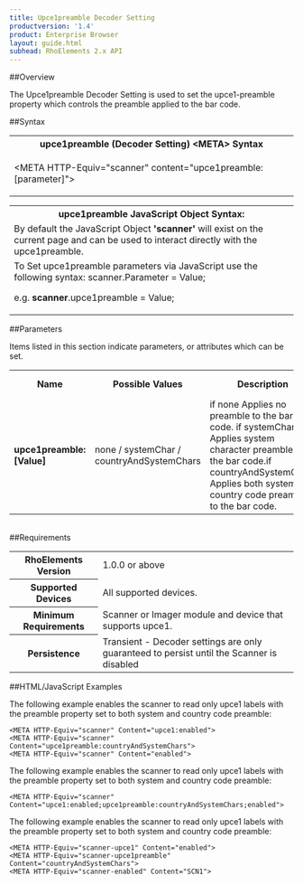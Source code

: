```yaml
---
title: Upce1preamble Decoder Setting
productversion: '1.4'
product: Enterprise Browser
layout: guide.html
subhead: RhoElements 2.x API
---
```


##Overview

The Upce1preamble Decoder Setting is used to set the upce1-preamble property which controls the preamble applied to the bar code.

##Syntax

<table class="re-table"><tr><th class="tableHeading">upce1preamble (Decoder Setting) &lt;META&gt; Syntax
</th></tr><tr><td class="clsSyntaxCells clsOddRow"><p>&lt;META HTTP-Equiv="scanner" content="upce1preamble:[parameter]"&gt;</p></td></tr></table>
<table class="re-table"><tr><th class="tableHeading">upce1preamble JavaScript Object Syntax:</th></tr><tr><td class="clsSyntaxCells clsOddRow">
By default the JavaScript Object <b>'scanner'</b> will exist on the current page and can be used to interact directly with the upce1preamble.
</td></tr><tr><td class="clsSyntaxCells clsEvenRow">
To Set upce1preamble parameters via JavaScript use the following syntax: scanner.Parameter = Value;
<P />e.g. <b>scanner</b>.upce1preamble = Value;
</td></tr></table>

##Parameters


Items listed in this section indicate parameters, or attributes which can be set.
<table class="re-table"><col width="20%" /><col width="20%" /><col width="38%" /><col width="22%" /><tr><th class="tableHeading">Name</th><th class="tableHeading">Possible Values</th><th class="tableHeading">Description</th><th class="tableHeading">Default Value</th></tr><tr><td class="clsSyntaxCells clsOddRow"><b>upce1preamble:[Value]
</b></td><td class="clsSyntaxCells clsOddRow">none / systemChar / countryAndSystemChars</td><td class="clsSyntaxCells clsOddRow">if none Applies no preamble to the bar code. if systemChar Applies system character preamble to the bar code.if countryAndSystemChars Applies both system and country code preamble to the bar code.</td><td class="clsSyntaxCells clsOddRow">Device specific</td></tr></table>
<table class="re-table"><col width="78%" /><col width="8%" /><col width="1%" /><col width="5%" /><col width="1%" /><col width="5%" /><col width="2%" /></table>





##Requirements

<table class="re-table"><tr><th class="tableHeading">RhoElements Version</th><td class="clsSyntaxCell clsEvenRow">1.0.0 or above
</td></tr><tr><th class="tableHeading">Supported Devices</th><td class="clsSyntaxCell clsOddRow">All supported devices.</td></tr><tr><th class="tableHeading">Minimum Requirements</th><td class="clsSyntaxCell clsOddRow">Scanner or Imager module and device that supports upce1.</td></tr><tr><th class="tableHeading">Persistence</th><td class="clsSyntaxCell clsEvenRow">Transient - Decoder settings are only guaranteed to persist until the Scanner is disabled</td></tr></table>


##HTML/JavaScript Examples

The following example enables the scanner to read only upce1 labels with the preamble property set to both system and country code preamble:

	<META HTTP-Equiv="scanner" Content="upce1:enabled">
	<META HTTP-Equiv="scanner" Content="upce1preamble:countryAndSystemChars">
	<META HTTP-Equiv="scanner" Content="enabled">
	
The following example enables the scanner to read only upce1 labels with the preamble property set to both system and country code preamble:

	<META HTTP-Equiv="scanner" Content="upce1:enabled;upce1preamble:countryAndSystemChars;enabled">
	
The following example enables the scanner to read only upce1 labels with the preamble property set to both system and country code preamble:

	<META HTTP-Equiv="scanner-upce1" Content="enabled">
	<META HTTP-Equiv="scanner-upce1preamble" Content="countryAndSystemChars">
	<META HTTP-Equiv="scanner-enabled" Content="SCN1">
	





